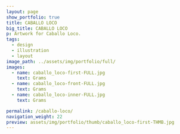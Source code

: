 ```yaml
---
layout: page
show_portfolio: true
title: CABALLO LOCO
big_title: CABALLO LOCO
p: Artwork for Caballo Loco.
tags:
  - design
  - illustration
  - layout
image_path: ../assets/img/portfolio/full/
images:
  - name: caballo_loco-first-FULL.jpg
    text: Grams
  - name: caballo_loco-front-FULL.jpg
    text: Grams
  - name: caballo_loco-inner-FULL.jpg
    text: Grams

permalink: /caballo-loco/
navigation_weight: 22
preview: assets/img/portfolio/thumb/caballo_loco-first-THMB.jpg
---
```

